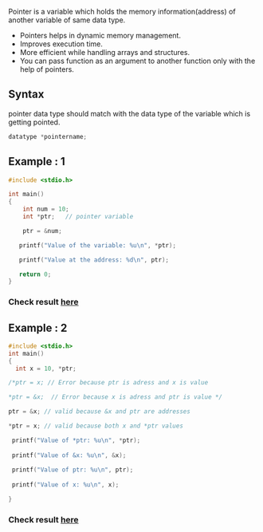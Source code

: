 Pointer is a variable which holds the memory information(address) of another variable of same data type.

* Pointers helps in dynamic memory management.
* Improves execution time.
* More efficient while handling arrays and structures.
* You can pass function as an argument to another function only with the help of pointers.

## Syntax

pointer data type should match with the data type of the variable which is getting pointed.

```c
datatype *pointername;
```

## Example : 1

```c
#include <stdio.h>

int main()
{
    int num = 10;     
    int *ptr;   // pointer variable

    ptr = &num;

   printf("Value of the variable: %u\n", *ptr);

   printf("Value at the address: %d\n", ptr);

   return 0;
}

```
### Check result [here](https://onecompiler.com/c/3vm525v98)


## Example : 2

```c
#include <stdio.h>
int main()
{
  int x = 10, *ptr;

/*ptr = x; // Error because ptr is adress and x is value

*ptr = &x;  // Error because x is adress and ptr is value */

ptr = &x; // valid because &x and ptr are addresses

*ptr = x; // valid because both x and *ptr values 

 printf("Value of *ptr: %u\n", *ptr);
 
 printf("Value of &x: %u\n", &x);
 
 printf("Value of ptr: %u\n", ptr);
 
 printf("Value of x: %u\n", x);

}
```
### Check result [here](https://onecompiler.com/c/3vm52fjwd)

